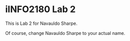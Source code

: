 # iINFO2180 Lab 2

This is Lab 2 for Navauldo Sharpe. 

Of course, change Navauldo Sharpe to your actual name.